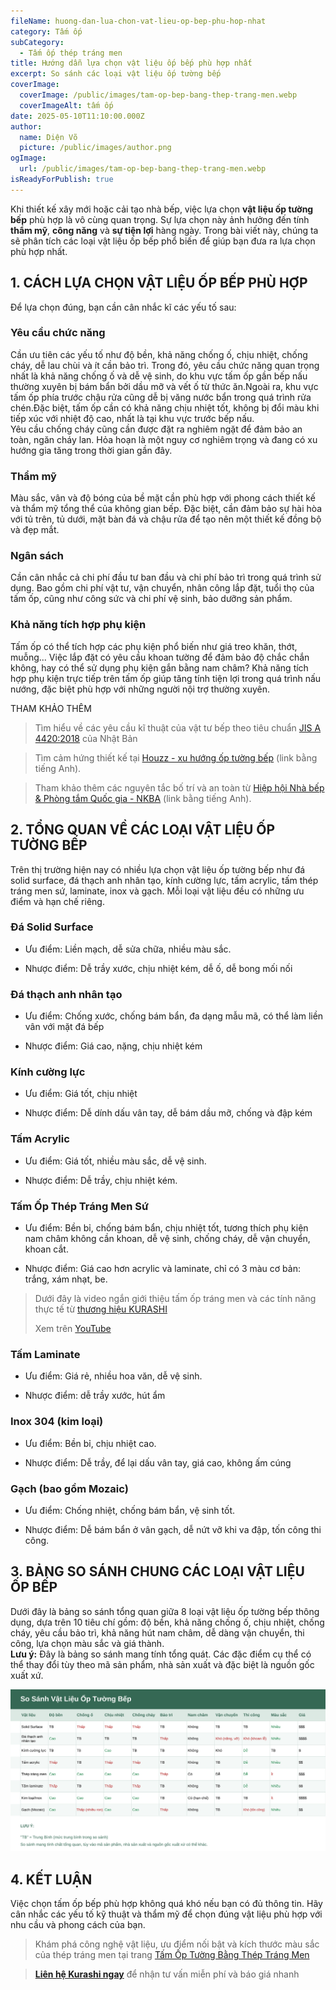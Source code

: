 ```yaml
---
fileName: huong-dan-lua-chon-vat-lieu-op-bep-phu-hop-nhat
category: Tấm ốp
subCategory:
  - Tấm ốp thép tráng men
title: Hướng dẫn lựa chọn vật liệu ốp bếp phù hợp nhất
excerpt: So sánh các loại vật liệu ốp tường bếp
coverImage:
  coverImage: /public/images/tam-op-bep-bang-thep-trang-men.webp
  coverImageAlt: tấm ốp
date: 2025-05-10T11:10:00.000Z
author:
  name: Diện Võ
  picture: /public/images/author.png
ogImage:
  url: /public/images/tam-op-bep-bang-thep-trang-men.webp
isReadyForPublish: true
---
```

Khi thiết kế xây mới hoặc cải tạo nhà bếp, việc lựa chọn **vật liệu ốp tường bếp** phù hợp là vô cùng quan trọng. Sự lựa chọn này ảnh hưởng đến tính **thẩm mỹ**, **công năng** và **sự tiện lợi** hàng ngày. Trong bài viết này, chúng ta sẽ phân tích các loại vật liệu ốp bếp phổ biến để giúp bạn đưa ra lựa chọn phù hợp nhất.

## 1\. CÁCH LỰA CHỌN VẬT LIỆU ỐP BẾP PHÙ HỢP

Để lựa chọn đúng, bạn cần cân nhắc kĩ các yếu tố sau:

### Yêu cầu chức năng

Cần ưu tiên các yếu tố như độ bền, khả năng chống ố, chịu nhiệt, chống cháy, dễ lau chùi và ít cần bảo trì. Trong đó, yêu cầu chức năng quan trọng nhất là khả năng chống ố và dễ vệ sinh, do khu vực tấm ốp gần bếp nấu thường xuyên bị bám bẩn bởi dầu mỡ và vết ố từ thức ăn.Ngoài ra, khu vực tấm ốp phía trước chậu rửa cũng dễ bị văng nước bẩn trong quá trình rửa chén.Đặc biệt, tấm ốp cần có khả năng chịu nhiệt tốt, không bị đổi màu khi tiếp xúc với nhiệt độ cao, nhất là tại khu vực trước bếp nấu.  
Yêu cầu chống cháy cũng cần được đặt ra nghiêm ngặt để đảm bảo an toàn, ngăn cháy lan. Hỏa hoạn là một nguy cơ nghiêm trọng và đang có xu hướng gia tăng trong thời gian gần đây.

### Thẩm mỹ

Màu sắc, vân và độ bóng của bề mặt cần phù hợp với phong cách thiết kế và thẩm mỹ tổng thể của không gian bếp. Đặc biệt, cần đảm bảo sự hài hòa với tủ trên, tủ dưới, mặt bàn đá và chậu rửa để tạo nên một thiết kế đồng bộ và đẹp mắt.

### Ngân sách

Cần cân nhắc cả chi phí đầu tư ban đầu và chi phí bảo trì trong quá trình sử dụng. Bao gồm chi phí vật tư, vận chuyển, nhân công lắp đặt, tuổi thọ của tấm ốp, cũng như công sức và chi phí vệ sinh, bảo dưỡng sản phẩm.

### Khả năng tích hợp phụ kiện

Tấm ốp có thể tích hợp các phụ kiện phổ biến như giá treo khăn, thớt, muỗng... Việc lắp đặt có yêu cầu khoan tường để đảm bảo độ chắc chắn không, hay có thể sử dụng phụ kiện gắn bằng nam châm? Khả năng tích hợp phụ kiện trực tiếp trên tấm ốp giúp tăng tính tiện lợi trong quá trình nấu nướng, đặc biệt phù hợp với những người nội trợ thường xuyên.

THAM KHẢO THÊM

> Tìm hiểu về các yêu cầu kĩ thuật của vật tư bếp theo tiêu chuẩn [JIS A 4420:2018](https://kikakurui.com/a4/A4420-2018-01.html) của Nhật Bản

> Tìm cảm hứng thiết kế tại [Houzz - xu hướng ốp tường bếp](https://www.houzz.com/magazine/kitchen-backsplashes) (link bằng tiếng Anh).

> Tham khảo thêm các nguyên tắc bố trí và an toàn từ [Hiệp hội Nhà bếp & Phòng tắm Quốc gia - NKBA](https://nkba.org/guidelines/) (link bằng tiếng Anh).

## 2\. TỔNG QUAN VỀ CÁC LOẠI VẬT LIỆU ỐP TƯỜNG BẾP

Trên thị trường hiện nay có nhiều lựa chọn vật liệu ốp tường bếp như đá solid surface, đá thạch anh nhân tạo, kính cường lực, tấm acrylic, tấm thép tráng men sứ, laminate, inox và gạch. Mỗi loại vật liệu đều có những ưu điểm và hạn chế riêng.

### Đá Solid Surface

*   Ưu điểm: Liền mạch, dễ sửa chữa, nhiều màu sắc.
    
*   Nhược điểm: Dễ trầy xước, chịu nhiệt kém, dễ ố, dễ bong mối nối
    

### Đá thạch anh nhân tạo

*   Ưu điểm: Chống xước, chống bám bẩn, đa dạng mẫu mã, có thể làm liền vân với mặt đá bếp
    
*   Nhược điểm: Giá cao, nặng, chịu nhiệt kém
    

### Kính cường lực

*   Ưu điểm: Giá tốt, chịu nhiệt
    
*   Nhược điểm: Dễ dính dấu vân tay, dễ bám dầu mỡ, chống và đập kém
    

### Tấm Acrylic

*   Ưu điểm: Giá tốt, nhiều màu sắc, dễ vệ sinh.
    
*   Nhược điểm: Dễ trầy, chịu nhiệt kém.
    

### Tấm Ốp Thép Tráng Men Sứ

*   Ưu điểm: Bền bỉ, chống bám bẩn, chịu nhiệt tốt, tương thích phụ kiện nam châm không cần khoan, dễ vệ sinh, chống cháy, dễ vận chuyển, khoan cắt.
    
*   Nhược điểm: Giá cao hơn acrylic và laminate, chỉ có 3 màu cơ bản: trắng, xám nhạt, be.
    

> Dưới đây là video ngắn giới thiệu tấm ốp tráng men và các tính năng thực tế từ [thương hiệu KURASHI](https://www.kurashi.com.vn/)
> 
> Xem trên [YouTube](https://www.youtube.com/watch?v=PPpMjHjyWuo)

### Tấm Laminate

*   Ưu điểm: Giá rẻ, nhiều hoa văn, dễ vệ sinh.
    
*   Nhược điểm: dễ trầy xước, hút ẩm
    

### Inox 304 (kim loại)

*   Ưu điểm: Bền bỉ, chịu nhiệt cao.
    
*   Nhược điểm: Dễ trầy, để lại dấu vân tay, giá cao, không ấm cúng
    

### Gạch (bao gồm Mozaic)

*   Ưu điểm: Chống nhiệt, chống bám bẩn, vệ sinh tốt.
    
*   Nhược điểm: Dễ bám bẩn ở vân gạch, dễ nứt vỡ khi va đập, tốn công thi công.
    

## 3\. BẢNG SO SÁNH CHUNG CÁC LOẠI VẬT LIỆU ỐP BẾP

Dưới đây là bảng so sánh tổng quan giữa 8 loại vật liệu ốp tường bếp thông dụng, dựa trên 10 tiêu chí gồm: độ bền, khả năng chống ố, chịu nhiệt, chống cháy, yêu cầu bảo trì, khả năng hút nam châm, dễ dàng vận chuyển, thi công, lựa chọn màu sắc và giá thành.  
**Lưu ý:** Đây là bảng so sánh mang tính tổng quát. Các đặc điểm cụ thể có thể thay đổi tùy theo mã sản phẩm, nhà sản xuất và đặc biệt là nguồn gốc xuất xứ.

![so sánh vật liệu ốp tường bếp](/public/images/so-sanh-vat-lieu-op-bep.svg)

## 4\. KẾT LUẬN

Việc chọn tấm ốp bếp phù hợp không quá khó nếu bạn có đủ thông tin. Hãy cân nhắc các yếu tố kỹ thuật và thẩm mỹ để chọn đúng vật liệu phù hợp với nhu cầu và phong cách của bạn.

> Khám phá công nghệ vật liệu, ưu điểm nối bật và kích thước màu sắc của thép tráng men tại trang [Tấm Ốp Tường Bằng Thép Tráng Men](https://www.kurashi.com.vn/san-pham/tam-op-tuong-bang-thep-trang-men)

> [**Liên hệ Kurashi ngay**](https://www.kurashi.com.vn/lien-he) để nhận tư vấn miễn phí và báo giá nhanh